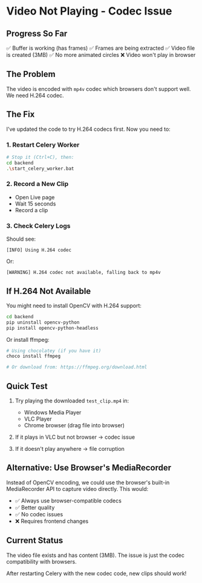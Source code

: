 # Video Not Playing - Codec Issue

## Progress So Far

✅ Buffer is working (has frames)
✅ Frames are being extracted
✅ Video file is created (3MB)
✅ No more animated circles
❌ Video won't play in browser

## The Problem

The video is encoded with `mp4v` codec which browsers don't support well. We need H.264 codec.

## The Fix

I've updated the code to try H.264 codecs first. Now you need to:

### 1. Restart Celery Worker
```bash
# Stop it (Ctrl+C), then:
cd backend
.\start_celery_worker.bat
```

### 2. Record a New Clip
- Open Live page
- Wait 15 seconds
- Record a clip

### 3. Check Celery Logs
Should see:
```
[INFO] Using H.264 codec
```

Or:
```
[WARNING] H.264 codec not available, falling back to mp4v
```

## If H.264 Not Available

You might need to install OpenCV with H.264 support:

```bash
cd backend
pip uninstall opencv-python
pip install opencv-python-headless
```

Or install ffmpeg:
```bash
# Using chocolatey (if you have it)
choco install ffmpeg

# Or download from: https://ffmpeg.org/download.html
```

## Quick Test

1. Try playing the downloaded `test_clip.mp4` in:
   - Windows Media Player
   - VLC Player
   - Chrome browser (drag file into browser)

2. If it plays in VLC but not browser → codec issue
3. If it doesn't play anywhere → file corruption

## Alternative: Use Browser's MediaRecorder

Instead of OpenCV encoding, we could use the browser's built-in MediaRecorder API to capture video directly. This would:
- ✅ Always use browser-compatible codecs
- ✅ Better quality
- ✅ No codec issues
- ❌ Requires frontend changes

## Current Status

The video file exists and has content (3MB). The issue is just the codec compatibility with browsers.

After restarting Celery with the new codec code, new clips should work!
